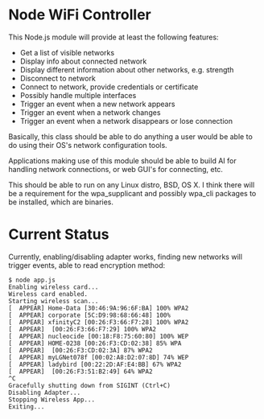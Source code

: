 Node WiFi Controller
===

This Node.js module will provide at least the following features:

* Get a list of visible networks
* Display info about connected network
* Display different information about other networks, e.g. strength
* Disconnect to network
* Connect to network, provide credentials or certificate
* Possibly handle multiple interfaces
* Trigger an event when a new network appears
* Trigger an event when a network changes
* Trigger an event when a network disappears or lose connection

Basically, this class should be able to do anything a user would be
able to do using their OS's network configuration tools.

Applications making use of this module should be able to build AI for
handling network connections, or web GUI's for connecting, etc.

This should be able to run on any Linux distro, BSD, OS X. I think there
will be a requirement for the wpa_supplicant and possibly wpa_cli packages
to be installed, which are binaries.

Current Status
=

Currently, enabling/disabling adapter works, finding new networks will trigger events,
able to read encryption method:

    $ node app.js 
    Enabling wireless card...
    Wireless card enabled.
    Starting wireless scan...
    [  APPEAR] Home-Data [30:46:9A:96:6F:BA] 100% WPA2
    [  APPEAR] corporate [5C:D9:98:68:66:48] 100% 
    [  APPEAR] xfinityC2 [00:26:F3:66:F7:28] 100% WPA2
    [  APPEAR]  [00:26:F3:66:F7:29] 100% WPA2
    [  APPEAR] nucleocide [00:18:F8:75:60:80] 100% WEP
    [  APPEAR] HOME-0238 [00:26:F3:CD:02:38] 85% WPA
    [  APPEAR]  [00:26:F3:CD:02:3A] 87% WPA2
    [  APPEAR] myLGNet078f [00:02:A8:D2:07:8D] 74% WEP
    [  APPEAR] ladybird [00:22:2D:AF:E4:BB] 67% WPA2
    [  APPEAR]  [00:26:F3:51:B2:49] 64% WPA2
    ^C
    Gracefully shutting down from SIGINT (Ctrl+C)
    Disabling Adapter...
    Stopping Wireless App...
    Exiting...

